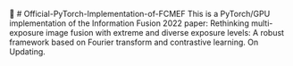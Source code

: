 :baby_chick: # Official-PyTorch-Implementation-of-FCMEF
This is a PyTorch/GPU implementation of the Information Fusion 2022 paper: Rethinking multi-exposure image fusion with extreme and diverse exposure levels: A robust framework based on Fourier transform and contrastive learning.
On Updating.
